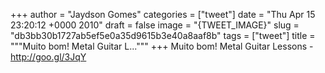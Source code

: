 
+++
author = "Jaydson Gomes"
categories = ["tweet"]
date = "Thu Apr 15 23:20:12 +0000 2010"
draft = false
image = "{TWEET_IMAGE}"
slug = "db3bb30b1727ab5ef5e0a35d9615b3e40a8aaf8b"
tags = ["tweet"]
title = """Muito bom! Metal Guitar L..."""
+++
Muito bom! Metal Guitar Lessons - http://goo.gl/3JqY
